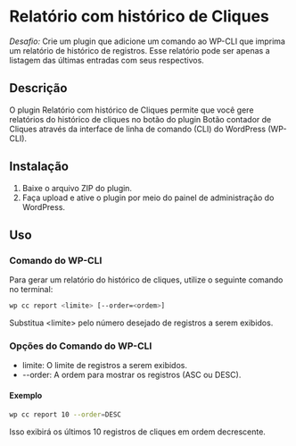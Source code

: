 # Relatório com histórico de Cliques
*Desafio:* Crie um plugin que adicione um comando ao WP-CLI que imprima um relatório de histórico de registros. Esse relatório pode ser apenas a listagem das últimas entradas com seus respectivos.

## Descrição

O plugin Relatório com histórico de Cliques permite que você gere relatórios do histórico de cliques no botão do plugin Botão contador de Cliques através da interface de linha de comando (CLI) do WordPress (WP-CLI).

## Instalação

1. Baixe o arquivo ZIP do plugin.
2. Faça upload e ative o plugin por meio do painel de administração do WordPress.

## Uso

### Comando do WP-CLI

Para gerar um relatório do histórico de cliques, utilize o seguinte comando no terminal:

```bash
wp cc report <limite> [--order=<ordem>]
```

Substitua \<limite\> pelo número desejado de registros a serem exibidos.

### Opções do Comando do WP-CLI

* limite: O limite de registros a serem exibidos.
* --order: A ordem para mostrar os registros (ASC ou DESC).

#### Exemplo

```bash
wp cc report 10 --order=DESC
```

Isso exibirá os últimos 10 registros de cliques em ordem decrescente.
